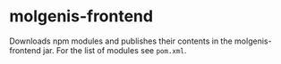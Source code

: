 # molgenis-frontend

Downloads npm modules and publishes their contents in the molgenis-frontend jar.
For the list of modules see `pom.xml`.